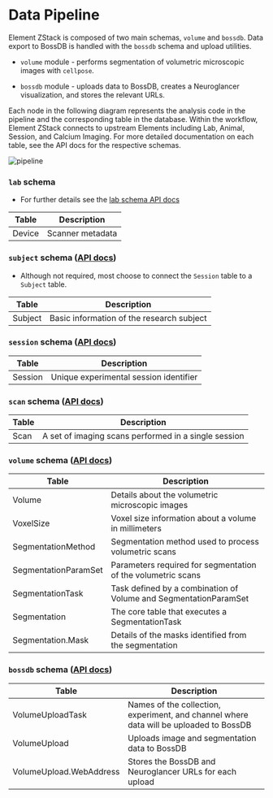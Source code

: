 # Data Pipeline

Element ZStack is composed of two main schemas, `volume` and `bossdb`. Data 
export to BossDB is handled with the `bossdb` schema and upload utilities.

- `volume` module - performs segmentation of volumetric microscopic images with 
`cellpose`.

- `bossdb` module - uploads data to BossDB, creates a Neuroglancer visualization, and 
stores the relevant URLs.

Each node in the following diagram represents the analysis code in the pipeline and the
corresponding table in the database.  Within the workflow, Element ZStack
connects to upstream Elements including Lab, Animal, Session, and Calcium Imaging. For 
more detailed documentation on each table, see the API docs for the respective schemas.

![pipeline](https://raw.githubusercontent.com/datajoint/element-zstack/main/images/pipeline.svg)

### `lab` schema

- For further details see the [lab schema API docs](https://datajoint.com/docs/elements/element-lab/latest/api/element_lab/lab/)

| Table | Description |
| --- | --- |
| Device | Scanner metadata |

### `subject` schema ([API docs](https://datajoint.com/docs/elements/element-animal/latest/api/element_animal/subject))

- Although not required, most choose to connect the `Session` table to a `Subject` table.

| Table | Description |
| --- | --- |
| Subject | Basic information of the research subject |

### `session` schema ([API docs](https://datajoint.com/docs/elements/element-session/latest/api/element_session/session_with_datetime))

| Table | Description |
| --- | --- |
| Session | Unique experimental session identifier |

### `scan` schema ([API docs](https://datajoint.com/docs/elements/element-calcium-imaging/latest/api/element_calcium_imaging/scan))

| Table | Description |
| --- | --- |
| Scan | A set of imaging scans performed in a single session |

### `volume` schema ([API docs](https://datajoint.com/docs/elements/element-zstack/latest/api/element_zstack/volume))

| Table | Description |
| --- | --- |
| Volume | Details about the volumetric microscopic images |
| VoxelSize | Voxel size information about a volume in millimeters |
| SegmentationMethod | Segmentation method used to process volumetric scans |
| SegmentationParamSet | Parameters required for segmentation of the volumetric scans |
| SegmentationTask | Task defined by a combination of Volume and SegmentationParamSet |
| Segmentation | The core table that executes a SegmentationTask |
| Segmentation.Mask | Details of the masks identified from the segmentation |

### `bossdb` schema ([API docs](https://datajoint.com/docs/elements/element-zstack/latest/api/element_zstack/bossdb))

| Table | Description |
| --- | --- |
| VolumeUploadTask | Names of the collection, experiment, and channel where data will be uploaded to BossDB |
| VolumeUpload | Uploads image and segmentation data to BossDB |
| VolumeUpload.WebAddress | Stores the BossDB and Neuroglancer URLs for each upload |
